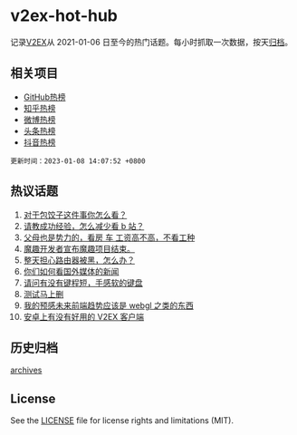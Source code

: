 # v2ex-hot-hub

 记录[V2EX](https://www.v2ex.com/)从 2021-01-06 日至今的热门话题。每小时抓取一次数据，按天[归档](archives)。
 
 ## 相关项目

- [GitHub热榜](https://github.com/snaildev/github-hot-hub)
- [知乎热榜](https://github.com/snaildev/zhihu-hot-hub)
- [微博热榜](https://github.com/snaildev/weibo-hot-hub)
- [头条热榜](https://github.com/snaildev/toutiao-hot-hub)
- [抖音热榜](https://github.com/snaildev/douyin-hot-hub)


 `更新时间：2023-01-08 14:07:52 +0800`

## 热议话题

1. [对于包饺子这件事你怎么看？](https://www.v2ex.com/t/907248)
1. [请教成功经验，怎么减少看 b 站？](https://www.v2ex.com/t/907263)
1. [父母也是势力的，看房 车 工资高不高，不看工种](https://www.v2ex.com/t/907204)
1. [魔趣开发者宣布魔趣项目结束。](https://www.v2ex.com/t/907231)
1. [整天担心路由器被黑，怎么办？](https://www.v2ex.com/t/907250)
1. [你们如何看国外媒体的新闻](https://www.v2ex.com/t/907227)
1. [请问有没有键程短，手感软的键盘](https://www.v2ex.com/t/907229)
1. [测试马上删](https://www.v2ex.com/t/907317)
1. [我的预感未来前端趋势应该是 webgl 之类的东西](https://www.v2ex.com/t/907217)
1. [安卓上有没有好用的 V2EX 客户端](https://www.v2ex.com/t/907196)

## 历史归档

[archives](archives)

## License

See the [LICENSE](LICENSE) file for license rights and limitations (MIT).
